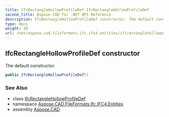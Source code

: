 ```yaml
---
title: IfcRectangleHollowProfileDef.IfcRectangleHollowProfileDef
second_title: Aspose.CAD for .NET API Reference
description: IfcRectangleHollowProfileDef constructor. The default constructor
type: docs
weight: 10
url: /net/aspose.cad.fileformats.ifc.ifc4.entities/ifcrectanglehollowprofiledef/ifcrectanglehollowprofiledef/
---
```

## IfcRectangleHollowProfileDef constructor

The default constructor.

```csharp
public IfcRectangleHollowProfileDef()
```

### See Also

* class [IfcRectangleHollowProfileDef](../)
* namespace [Aspose.CAD.FileFormats.Ifc.IFC4.Entities](../../ifcrectanglehollowprofiledef/)
* assembly [Aspose.CAD](../../../)


